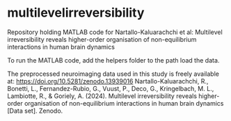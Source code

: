 # multilevelirreversibility
Repository holding MATLAB code for Nartallo-Kaluarachchi et al: Multilevel irreversibility reveals higher-order organisation of non-equilibrium interactions in human brain dynamics

To run the MATLAB code, add the helpers folder to the path load the data.

The preprocessed neuroimaging data used in this study is freely available at: https://doi.org/10.5281/zenodo.13939016
Nartallo-Kaluarachchi, R., Bonetti, L., Fernandez-Rubio, G., Vuust, P., Deco, G., Kringelbach, M. L., Lambiotte, R., & Goriely, A. (2024). Multilevel irreversibility reveals higher-order organisation of non-equilibrium interactions in human brain dynamics [Data set]. Zenodo.
